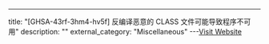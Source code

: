 ---
title: "[GHSA-43rf-3hm4-hv5f] 反编译恶意的 CLASS 文件可能导致程序不可用"
description: ""
external_category: "Miscellaneous"
---[Visit Website](https://github.com/jar-analyzer/jar-analyzer/security/advisories/GHSA-43rf-3hm4-hv5f)


